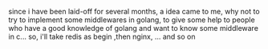 since i have been laid-off for several months, a idea came to me, why not to try to implement some middlewares in golang, to give some help to people who have a good knowledge of golang and want to know some middleware in c... so, i'll take redis as begin ,then nginx, ... and so on
